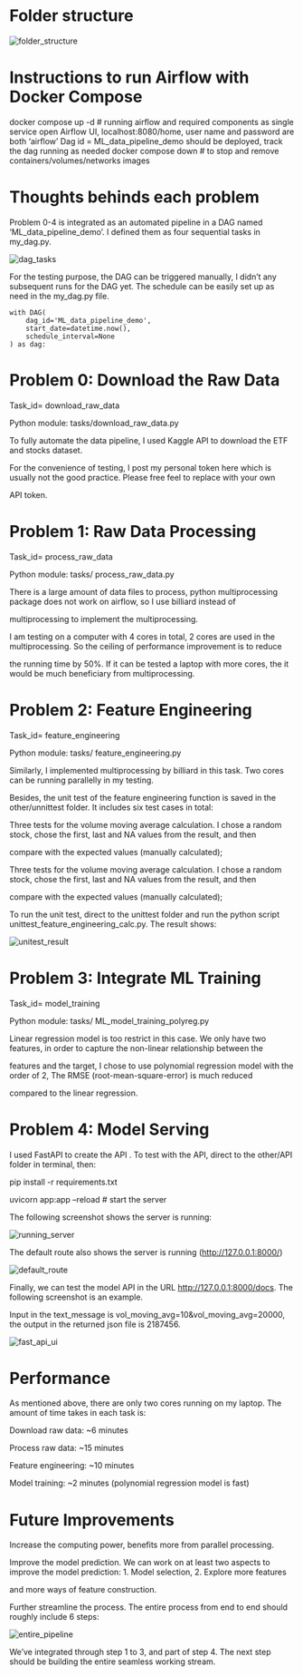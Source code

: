 # Folder structure

![folder_structure](https://github.com/CS-LEE2022/ML_data_pipeline/assets/42905162/37e79d79-93b5-42d8-a6cd-9896b8ba4090)

# Instructions to run Airflow with Docker Compose

docker compose up -d  # running airflow and required components as single service open Airflow UI, localhost:8080/home, user name and password are both ‘airflow’ Dag id = ML_data_pipeline_demo should be deployed, track the dag running as needed docker compose down # to stop and remove containers/volumes/networks images

# Thoughts behinds each problem

Problem 0-4 is integrated as an automated pipeline in a DAG named ‘ML_data_pipeline_demo’. I defined them as four sequential tasks in my_dag.py.

![dag_tasks](https://github.com/CS-LEE2022/ML_data_pipeline/assets/42905162/7c4ad405-5891-4acf-9a69-460eaa209554)

For the testing purpose, the DAG can be triggered manually, I didn’t any subsequent runs for the DAG yet. The schedule can be easily set up as need in the my_dag.py file.

```
with DAG(
    dag_id='ML_data_pipeline_demo',
    start_date=datetime.now(),
    schedule_interval=None
) as dag:
```

# Problem 0: Download the Raw Data

Task_id= download_raw_data

Python module: tasks/download_raw_data.py

To fully automate the data pipeline, I used Kaggle API to download the ETF and stocks dataset.

For the convenience of testing, I post my personal token here which is usually not the good practice. Please free feel to replace with your own 

API token.

# Problem 1: Raw Data Processing

Task_id= process_raw_data

Python module: tasks/ process_raw_data.py

There is a large amount of data files to process, python multiprocessing package does not work on airflow, so I use billiard instead of 

multiprocessing to implement the multiprocessing.

I am testing on a computer with 4 cores in total, 2 cores are used in the multiprocessing. So the ceiling of performance improvement is to reduce 

the running time by 50%. If it can be tested a laptop with more cores, the it would be much beneficiary from multiprocessing.

# Problem 2: Feature Engineering

Task_id= feature_engineering

Python module: tasks/ feature_engineering.py

Similarly, I implemented multiprocessing by billiard in this task. Two cores can be running parallelly in my testing.

Besides, the unit test of the feature engineering function is saved in the other/unnittest folder. It includes six test cases in total:

Three tests for the volume moving average calculation. I chose a random stock, chose the first, last and NA values from the result, and then 

compare with the expected values (manually calculated);

Three tests for the volume moving average calculation. I chose a random stock, chose the first, last and NA values from the result, and then 

compare with the expected values (manually calculated);

To run the unit test, direct to the unittest folder and run the python script unittest_feature_engineering_calc.py. The result shows:

![unitest_result](https://github.com/CS-LEE2022/ML_data_pipeline/assets/42905162/5647cdae-f5a2-41ed-b8e2-136d2c3d0f8b)

# Problem 3: Integrate ML Training

Task_id= model_training

Python module: tasks/ ML_model_training_polyreg.py

Linear regression model is too restrict in this case. We only have two features, in order to capture the non-linear relationship between the 

features and the target, I chose to use polynomial regression model with the order of 2, The RMSE (root-mean-square-error) is much reduced 

compared to the linear regression.

# Problem 4: Model Serving

I used FastAPI to create the API . To test with the API, direct to the other/API folder in terminal, then:

pip install -r requirements.txt

uvicorn app:app –reload    # start the server

The following screenshot shows the server is running:

![running_server](https://github.com/CS-LEE2022/ML_data_pipeline/assets/42905162/d181cd67-8038-4a18-9c9b-b1c42b071659)

The default route also shows the server is running (http://127.0.0.1:8000/)

![default_route](https://github.com/CS-LEE2022/ML_data_pipeline/assets/42905162/b749fc2b-6e77-4d90-ad92-2c2e156409a9)

Finally, we can test the model API in the URL http://127.0.0.1:8000/docs. The following screenshot is an example.

Input in the text_message is vol_moving_avg=10&vol_moving_avg=20000, the output in the returned json file is 2187456.

![fast_api_ui](https://github.com/CS-LEE2022/ML_data_pipeline/assets/42905162/7fa7f4be-aeab-4a64-b8c2-86f1bf7210d4)

# Performance

As mentioned above, there are only two cores running on my laptop. The amount of time takes in each task is:

Download raw data: ~6 minutes

Process raw data: ~15 minutes

Feature engineering: ~10 minutes

Model training: ~2 minutes (polynomial regression model is fast)

# Future Improvements

Increase the computing power, benefits more from parallel processing.

Improve the model prediction. We can work on at least two aspects to improve the model prediction: 1. Model selection, 2. Explore more features 

and more ways of feature construction.

Further streamline the process. The entire process from end to end should roughly include 6 steps:

![entire_pipeline](https://github.com/CS-LEE2022/ML_data_pipeline/assets/42905162/78b52b84-f21d-428b-bc3c-4fbca736da8b)

We’ve integrated through step 1 to 3, and part of step 4. The next step should be building the entire seamless working stream.






